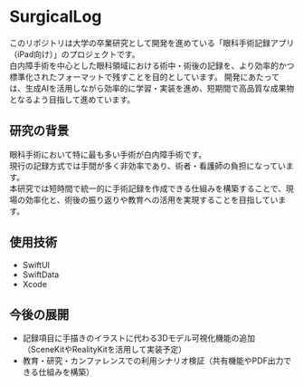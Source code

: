 # SurgicalLog

このリポジトリは大学の卒業研究として開発を進めている「眼科手術記録アプリ（iPad向け）」のプロジェクトです。  
白内障手術を中心とした眼科領域における術中・術後の記録を、より効率的かつ標準化されたフォーマットで残すことを目的としています。
開発にあたっては、生成AIを活用しながら効率的に学習・実装を進め、短期間で高品質な成果物となるよう目指して進めています。

## 研究の背景
眼科手術において特に最も多い手術が白内障手術です。  
現行の記録方式では手間が多く非効率であり、術者・看護師の負担になっています。  
本研究では短時間で統一的に手術記録を作成できる仕組みを構築することで、現場の効率化と、術後の振り返りや教育への活用を実現することを目指しています。

## 使用技術
- SwiftUI
- SwiftData
- Xcode

## 今後の展開
- 記録項目に手描きのイラストに代わる3Dモデル可視化機能の追加（SceneKitやRealityKitを活用して実装予定）
- 教育・研究・カンファレンスでの利用シナリオ検証（共有機能やPDF出力できる仕組みを構築）
